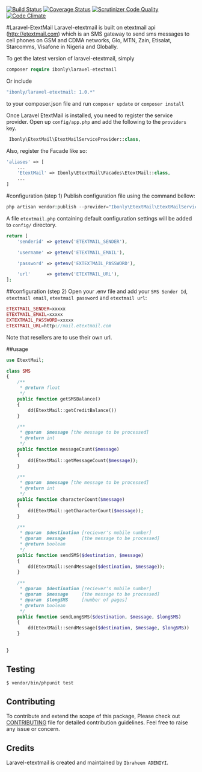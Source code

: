 [![Build Status](https://travis-ci.org/andela-iadeniyi/laravel-etextmail.svg?branch=master)](https://travis-ci.org/andela-iadeniyi/laravel-etextmail)
[![Coverage Status](https://coveralls.io/repos/github/andela-iadeniyi/laravel-etextmail/badge.svg)](https://coveralls.io/github/andela-iadeniyi/laravel-etextmail)
[![Scrutinizer Code Quality](https://scrutinizer-ci.com/g/andela-iadeniyi/laravel-etextmail/badges/quality-score.png?b=master)](https://scrutinizer-ci.com/g/andela-iadeniyi/laravel-etextmail/?branch=master)
[![Code Climate](https://codeclimate.com/github/andela-iadeniyi/laravel-etextmail/badges/gpa.svg)](https://codeclimate.com/github/andela-iadeniyi/laravel-etextmail)

#Laravel-EtextMail
Laravel-etextmail is built on etextmail api (http://etextmail.com) which is an SMS gateway to send sms messages to cell phones on GSM and CDMA networks, Glo, MTN, Zain, Etisalat, Starcomms, Visafone in Nigeria and Globally.

To get the latest version of laravel-etextmail, simply 

```php
composer require ibonly\laravel-etextmail
```
Or include 
```php
"ibonly/laravel-etextmail: 1.0.*"
```
to your composer.json file and run `composer update` or `composer install`

Once Laravel EtextMail is installed, you need to register the service provider. Open up `config/app.php` and add the following to the `providers` key.
```php
 Ibonly\EtextMail\EtextMailServiceProvider::class,
```

Also, register the Facade like so:

```php
'aliases' => [
    ...
    'EtextMail' => Ibonly\EtextMail\Facades\EtextMail::class,
    ...
]
```

#configuration (step 1)
Publish configuration file using the command bellow:
```php
php artisan vendor:publish --provider="Ibonly\EtextMail\EtextMailServiceProvider"
```
A file `etextmail.php` containing default configuration settings will be added to `config/` directory.
```php
return [
    'senderid' => getenv('ETEXTMAIL_SENDER'),

    'username' => getenv('ETEXTMAIL_EMAIL'),

    'password' => getenv('EXTEXTMAIL_PASSWORD'),

    'url'      => getenv('ETEXTMAIL_URL'),
];
```
##configuration (step 2)
Open your .env file and add your `SMS Sender Id`, `etextmail email`, `etextmail password` and `etextmail url`:
```php
ETEXTMAIL_SENDER=xxxxx
ETEXTMAIL_EMAIL=xxxxx
EXTEXTMAIL_PASSWORD=xxxxx
ETEXTMAIL_URL=http://mail.etextmail.com
```
Note that resellers are to use their own url.

##usage


```php
use EtextMail;

class SMS
{
	/**
	 * @return float
	 */
	public function getSMSBalance()
	{
		dd(EtextMail::getCreditBalance())
	}

	/**
	 * @param  $message [the message to be processed]
	 * @return int
	 */
	public function	messageCount($message)
	{
		dd(EtextMail::getMessageCount($message));
	}

	/**
	 * @param  $message [the message to be processed]
	 * @return int
	 */
	public function characterCount($message)
	{
		dd(EtextMail::getCharacterCount($message));
	}

	/**
	 * @param  $destination [reciever's mobile number]
	 * @param  message      [the message to be processed]
	 * @return boolean
	 */
	public function sendSMS($destination, $message)
	{
		dd(EtextMail::sendMessage($destination, $message));
	}

	/**
	 * @param  $destination [reciever's mobile number]
	 * @param  $message     [the message to be processed]
	 * @param  $longSMS     [number of pages]
	 * @return boolean
	 */
	public function sendLongSMS($destination, $message, $longSMS)
	{
		dd(EtextMail::sendMessage($destination, $message, $longSMS))
	}
	
	
}
```

## Testing

```
$ vendor/bin/phpunit test
```

## Contributing

To contribute and extend the scope of this package,
Please check out [CONTRIBUTING](CONTRIBUTING.md) file for detailed contribution guidelines.
Feel free to raise any issue or concern.

## Credits

Laravel-etextmail is created and maintained by `Ibraheem ADENIYI`.

